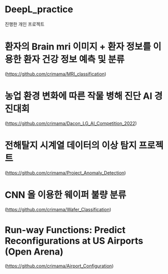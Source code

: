 # DeepL_practice
진행한 개인 프로젝트

# 환자의 Brain mri 이미지 + 환자 정보를 이용한 환자 건강 정보 예측 및 분류 
(https://github.com/crimama/MRI_classification)


# 농업 환경 변화에 따른 작물 병해 진단 AI 경진대회
(https://github.com/crimama/Dacon_LG_AI_Competition_2022)


# 전해탈지 시계열 데이터의 이상 탐지 프로젝트 
(https://github.com/crimama/Project_Anomaly_Detection)

# CNN 을 이용한 웨이퍼 불량 분류 
(https://github.com/crimama/Wafer_Classification)

# Run-way Functions: Predict Reconfigurations at US Airports (Open Arena)
(https://github.com/crimama/Airport_Configuration)




 

